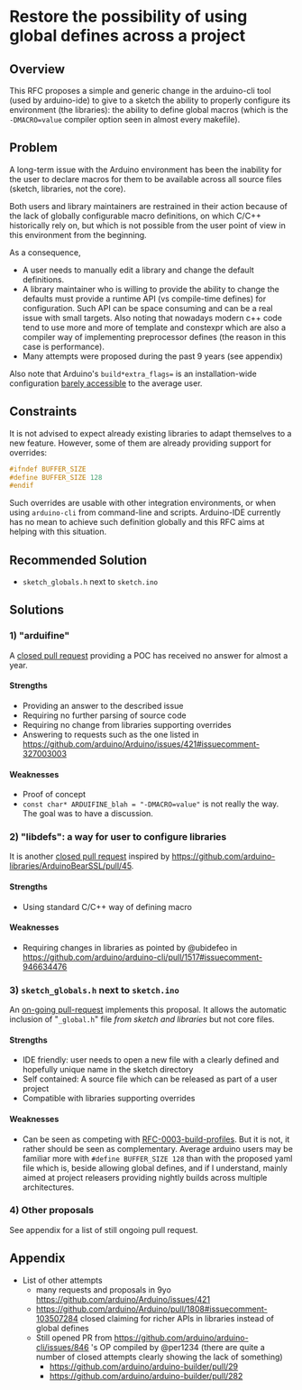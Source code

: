 # Restore the possibility of using global defines across a project

## Overview

This RFC proposes a simple and generic change in the arduino-cli tool (used by arduino-ide) to give to a sketch the ability to properly configure its environment (the libraries): the ability to define global macros (which is the `-DMACRO=value` compiler option seen in almost every makefile).

## Problem

A long-term issue with the Arduino environment has been the inability for the user to declare macros for them to be available across all source files (sketch, libraries, not the core).

Both users and library maintainers are restrained in their action because of the lack of globally configurable macro definitions, on which C/C++ historically rely on, but which is not possible from the user point of view in this environment from the beginning.

As a consequence,

- A user needs to manually edit a library and change the default definitions.
- A library maintainer who is willing to provide the ability to change the defaults must provide a runtime API (vs compile-time defines) for configuration. Such API can be space consuming and can be a real issue with small targets. Also noting that nowadays modern c++ code tend to use more and more of template and constexpr which are also a compiler way of implementing preprocessor defines (the reason in this case is performance).
- Many attempts were proposed during the past 9 years (see appendix)

Also note that Arduino's `build*extra_flags=` is an installation-wide configuration [barely accessible](https://arduino.github.io/arduino-cli/0.19/platform-specification/#platformlocaltxt) to the average user.

## Constraints

It is not advised to expect already existing libraries to adapt themselves to a new feature. However, some of them are already providing support for overrides:

```cpp
#ifndef BUFFER_SIZE
#define BUFFER_SIZE 128
#endif
```

Such overrides are usable with other integration environments, or when using `arduino-cli` from command-line and scripts. Arduino-IDE currently has no mean to achieve such definition globally and this RFC aims at helping with this situation.

## Recommended Solution

- `sketch_globals.h` next to `sketch.ino`

## Solutions

### 1) "arduifine"

A [closed pull request](https://github.com/arduino/arduino-cli/pull/1117) providing a POC has received no answer for almost a year.

#### Strengths

- Providing an answer to the described issue
- Requiring no further parsing of source code
- Requiring no change from libraries supporting overrides
- Answering to requests such as the one listed in https://github.com/arduino/Arduino/issues/421#issuecomment-327003003

#### Weaknesses

- Proof of concept
- `const char* ARDUIFINE_blah = "-DMACRO=value"` is not really the way. The goal was to have a discussion.

### 2) "libdefs": a way for user to configure libraries

It is another [closed pull request](https://github.com/arduino/arduino-cli/pull/1517) inspired by https://github.com/arduino-libraries/ArduinoBearSSL/pull/45.

#### Strengths

- Using standard C/C++ way of defining macro

#### Weaknesses

- Requiring changes in libraries as pointed by @ubidefeo in https://github.com/arduino/arduino-cli/pull/1517#issuecomment-946634476

### 3) `sketch_globals.h` next to `sketch.ino`

An [on-going pull-request](https://github.com/arduino/arduino-cli/pull/1524) implements this proposal. It allows the automatic inclusion of "<sketch-name>`_global.h`" file _from sketch and libraries_ but not core files.

#### Strengths

- IDE friendly: user needs to open a new file with a clearly defined and hopefully unique name in the sketch directory
- Self contained: A source file which can be released as part of a user project
- Compatible with libraries supporting overrides

#### Weaknesses

- Can be seen as competing with [RFC-0003-build-profiles](https://github.com/arduino/tooling-rfcs/blob/main/RFCs/0003-build-profiles.md).
  But it is not, it rather should be seen as complementary. Average arduino users may be familiar more with `#define BUFFER_SIZE 128` than with the proposed yaml file which is, beside allowing global defines, and if I understand, mainly aimed at project releasers providing nightly builds across multiple architectures.

### 4) Other proposals

See appendix for a list of still ongoing pull request.

## Appendix

- List of other attempts
  - many requests and proposals in 9yo https://github.com/arduino/Arduino/issues/421
  - https://github.com/arduino/Arduino/pull/1808#issuecomment-103507284 closed claiming for richer APIs in libraries instead of global defines
  - Still opened PR from https://github.com/arduino/arduino-cli/issues/846 \'s OP compiled by @per1234
    (there are quite a number of closed attempts clearly showing the lack of something)
    - https://github.com/arduino/arduino-builder/pull/29
    - https://github.com/arduino/arduino-builder/pull/282
